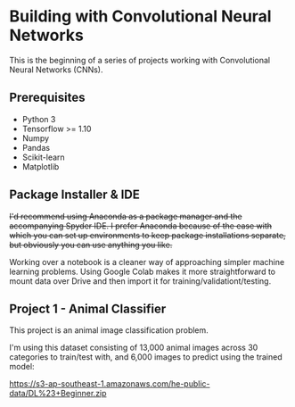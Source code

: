 # Building with Convolutional Neural Networks

This is the beginning of a series of projects working with Convolutional Neural Networks (CNNs).

## Prerequisites

* Python 3
* Tensorflow >= 1.10
* Numpy
* Pandas
* Scikit-learn
* Matplotlib

## Package Installer & IDE

~~I'd recommend using Anaconda as a package manager and the accompanying Spyder IDE.
I prefer Anaconda because of the ease with which you can set up environments to keep
package installations separate, but obviously you can use anything you like.~~

Working over a notebook is a cleaner way of approaching simpler machine learning problems.
Using Google Colab makes it more straightforward to mount data over Drive and then import it for training/validationt/testing.

## Project 1 - Animal Classifier

This project is an animal image classification problem.

I'm using this dataset consisting of 13,000 animal images across 30 categories to train/test with, and 6,000 images to predict using the trained model:

https://s3-ap-southeast-1.amazonaws.com/he-public-data/DL%23+Beginner.zip

